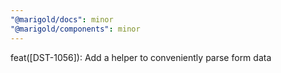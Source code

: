 ```yaml
---
"@marigold/docs": minor
"@marigold/components": minor
---
```


feat([DST-1056]): Add a helper  to conveniently parse form data 
